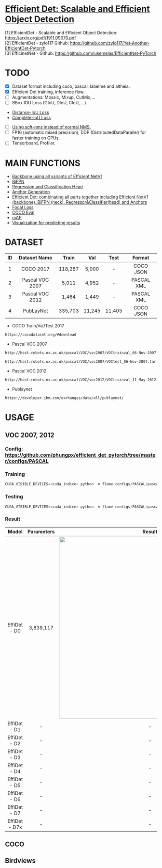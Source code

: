 # [Efficient Det: Scalable and Efficient Object Detection](https://arxiv.org/pdf/1911.09070.pdf)

[1] EfficientDet - Scalable and Efficient Object Detection: https://arxiv.org/pdf/1911.09070.pdf \
[2] EfficientDet - zylo117 Github: https://github.com/zylo117/Yet-Another-EfficientDet-Pytorch \
[3] EfficinetNet - Github: https://github.com/lukemelas/EfficientNet-PyTorch

# TODO
- [x] Dataset format including coco, pascal, labelme and altheia.
- [x] Efficient Det training, inference flow.
- [ ] Augmentations: Mosaic, Mixup, CutMix,...
- [ ] BBox IOU Loss (GIoU, DIoU, CIoU, ...)
* [Distance-IoU Loss](https://arxiv.org/pdf/1911.08287.pdf)
* [Complete-IoU Loss](https://arxiv.org/pdf/2005.03572.pdf)
- [ ] [Using soft-nms instead of normal NMS.](https://arxiv.org/pdf/1704.04503.pdf)
- [ ] FP16 (automatic mixed precision), DDP (DistributedDataParallel) for faster training on GPUs.
- [ ] Tensorboard, Profiler.

# MAIN FUNCTIONS
* [Backbone using all variants of Efficient NetV1](https://github.com/phungpx/efficient_det_pytorch/blob/master/flame/core/model/backbone/__init__.py)
* [BiFPN](https://github.com/phungpx/efficient_det_pytorch/blob/master/flame/core/model/bifpn.py)
* [Regression and Classification Head](https://github.com/phungpx/efficient_det_pytorch/blob/master/flame/core/model/head.py)
* [Anchor Generation](https://github.com/phungpx/efficient_det_pytorch/blob/master/flame/core/model/anchor_generator.py)
* [Efficient Det: combinating all parts together including Efficient NetV1 (backbone), BiFPN (neck), Regressor&Classifier(head) and Anchors](https://github.com/phungpx/efficient_det_pytorch/blob/master/flame/core/model/efficient_det.py)
* [Focal Loss](https://github.com/phungpx/efficient_det_pytorch/blob/master/flame/core/loss/focal_loss.py)
* [COCO Eval](https://github.com/phungpx/efficient_det_pytorch/blob/master/flame/core/metric/COCO_eval.py)
* [mAP](https://github.com/phungpx/efficient_det_pytorch/blob/master/flame/core/metric/mAP.py)
* [Visualization for predicting results](https://github.com/phungpx/efficient_det_pytorch/blob/master/flame/handlers/region_predictor.py)

# DATASET
|ID|Dataset Name|Train|Val|Test|Format|
|:--:|:--------:|:--------:|:--:|:--:|:--:|
1|COCO 2017 |118,287|5,000|-|COCO JSON|
2|Pascal VOC 2007 |5,011|4,952|-|PASCAL XML|
3|Pascal VOC 2012 |1,464|1,449|-|PASCAL XML|
4|PubLayNet |335,703|11,245|11,405|COCO JSON|

* COCO Train/Val/Test 2017
```bash
https://cocodataset.org/#download
```

* Pascal VOC 2007
```bash
http://host.robots.ox.ac.uk/pascal/VOC/voc2007/VOCtrainval_06-Nov-2007.tar
```
```bash
http://host.robots.ox.ac.uk/pascal/VOC/voc2007/VOCtest_06-Nov-2007.tar
```

* Pascal VOC 2012
```bash
http://host.robots.ox.ac.uk/pascal/VOC/voc2012/VOCtrainval_11-May-2012.tar
```

* Publaynet
```bash
https://developer.ibm.com/exchanges/data/all/publaynet/
```

# USAGE
## VOC 2007, 2012
### Config: https://github.com/phungpx/efficient_det_pytorch/tree/master/configs/PASCAL
### Training
```python
CUDA_VISIBLE_DEVICES=<cuda_indice> python -m flame configs/PASCAL/pascal_training.yaml
```
### Testing
```python
CUDA_VISIBLE_DEVICES=<cuda_indice> python -m flame configs/PASCAL/pascal_testing.yaml
```
### Result
|Model|Parameters|Result|
|:---:|:--------:|:----:|
|EffiDet - D0|3,839,117|<img src="https://user-images.githubusercontent.com/61035926/169470818-7968f3bf-c12c-4503-b45e-0f62071c5622.png" width="600"> |
|EffiDet - D1|-|-|
|EffiDet - D2|-|-|
|EffiDet - D3|-|-|
|EffiDet - D4|-|-|
|EffiDet - D5|-|-|
|EffiDet - D6|-|-|
|EffiDet - D7|-|-|
|EffiDet - D7x|-|-|

## COCO

## Birdviews

